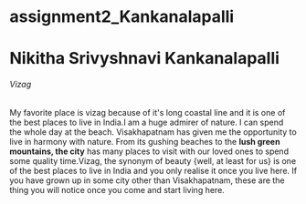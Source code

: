 # assignment2_Kankanalapalli
# Nikitha Srivyshnavi Kankanalapalli
###### Vizag
My favorite place is vizag because of it's long coastal line and it is one of the best places to live in India.I am a huge admirer of nature. I can spend the whole day at the beach. Visakhapatnam has given me the opportunity to live in harmony with nature. From its gushing beaches to the **lush green mountains, the city** has many places to visit with our loved ones to spend some quality time.Vizag, the synonym of beauty {well, at least for us} is one of the best places to live in India and you only realise it once you live here. If you have grown up in some city other than Visakhapatnam, these are the thing you will notice once you come and start living here.